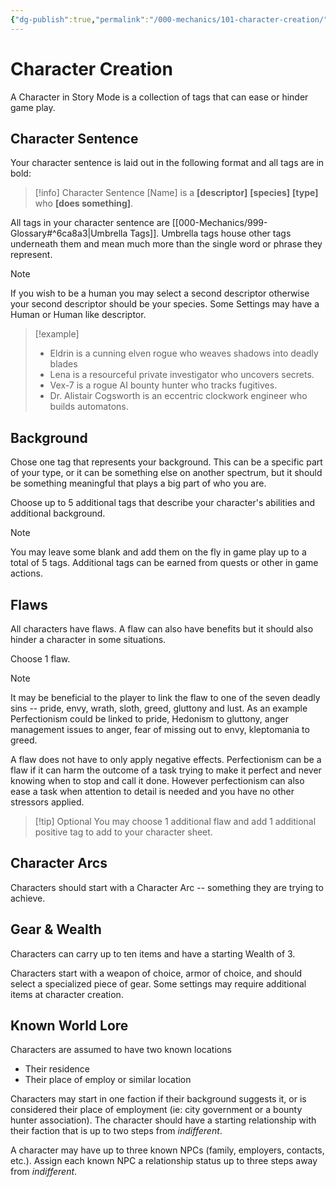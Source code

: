 ```yaml
---
{"dg-publish":true,"permalink":"/000-mechanics/101-character-creation/"}
---
```


# Character Creation

A Character in Story Mode is a collection of tags that can ease or hinder game play. 

## Character Sentence 

Your character sentence is laid out in the following format and all tags are in bold:

> [!info] Character Sentence
> \[Name] is a **\[descriptor]** **\[species]** **\[type]** who **\[does something]**.  

All tags in your character sentence are [[000-Mechanics/999-Glossary#^6ca8a3\|Umbrella Tags]].  Umbrella tags house other tags underneath them and mean much more than the single word or phrase they represent.

> [!note]
> If you wish to be a human you may select a second descriptor otherwise your second descriptor should be your species. Some Settings may have a Human or Human like descriptor.

> [!example]
> * Eldrin is a cunning elven rogue who weaves shadows into deadly blades
> * Lena is a resourceful private investigator who uncovers secrets.
> * Vex-7 is a rogue AI bounty hunter who tracks fugitives.
> * Dr. Alistair Cogsworth is an eccentric clockwork engineer who builds automatons.

## Background

Chose one tag that represents your background. This can be a specific part of your type, or it can be something else on another spectrum, but it should be something meaningful that plays a big part of who you are.

Choose up to 5 additional tags that describe your character's abilities and additional background. 

> [!note]
> You may leave some blank and add them on the fly in game play up to a total of 5 tags. Additional tags can be earned from quests or other in game actions.

## Flaws

All characters have flaws. A flaw can also have benefits but it should also hinder a character in some situations.

Choose 1 flaw. 

> [!note]
> It may be beneficial to the player to link the flaw to one of the seven deadly sins -- pride, envy, wrath, sloth, greed, gluttony and lust. As an example Perfectionism could be linked to pride, Hedonism to gluttony, anger management issues to anger, fear of missing out to envy, kleptomania to greed.
> 
> A flaw does not have to only apply negative effects.  Perfectionism can be a flaw if it can harm the outcome of a task trying to make it perfect and never knowing when to stop and call it done. However perfectionism can also ease a task when attention to detail is needed and you have no other stressors applied.

> [!tip] Optional
> You may choose 1 additional flaw and add 1 additional positive tag to add to your character sheet.

## Character Arcs

Characters should start with a Character Arc -- something they are trying to achieve.
## Gear & Wealth

Characters can carry up to ten items and have a starting Wealth of 3.

Characters start with a weapon of choice, armor of choice, and should select a specialized piece of gear. Some settings may require additional items at character creation. 

## Known World Lore

Characters are assumed to have two known locations
* Their residence
* Their place of employ or similar location

Characters may start in one faction if their background suggests it, or is considered their place of employment (ie: city government or a bounty hunter association). The character should have a starting relationship with their faction that is up to two steps from _indifferent_.

A character may have up to three known NPCs (family, employers, contacts, etc.).  Assign each known NPC a relationship status up to three steps away from _indifferent_.


